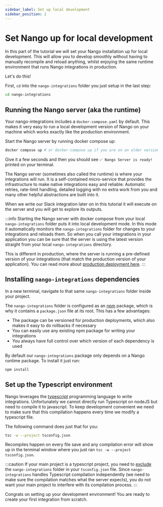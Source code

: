 ```yaml
---
sidebar_label: Set up local development
sidebar_position: 2
---
```


# Set Nango up for local development

In this part of the tutorial we will set your Nango installation up for local development. This will allow you to develop smoothly without having to manually recompile and reload anything, whilst enjoying the same runtime environment that runs Nango integrations in production.

Let's do this!

First, `cd` into the `nango-integrations` folder you just setup in the last step:
```bash
cd nango-integrations
```

## Running the Nango server (aka the runtime)

Your nango-integrations includes a `docker-compose.yaml` by default. This makes it very easy to run a local development version of Nango on your machine which works exactly like the production environment.

Start the Nango server by running docker compose up:
```bash
docker compose up # or docker-compose up if you are on an older version of docker
```

Give it a few seconds and then you should see `✅ Nango Server is ready!` printed on your terminal.

The Nango server (sometimes also called the runtime) is where your integrations will run. It is a self-contained micro-service that provides the infrastructure to make native integrations easy and reliable: Automatic retries, rate-limit handling, detailed logging with no extra work from you and many other helpful abstractions are built into it.

When we write our Slack integration later on in this tutorial it will execute on the server and you will get to explore its outputs.

:::info
Starting the Nango server with docker compose from your local `nango-integrations` folder puts it into local development mode. In this mode it automatically monitors the `nango-integrations` folder for changes to your integrations and reloads them. So when you call your integrations in your application you can be sure that the server is using the latest version straight from your local `nango-integrations` directory.

This is different in production, where the server is running a pre-defined version of your integrations (that match the production version of your application). You can read more about [production deployment here](deploy-nango.md).
:::

## Installing `nango-integrations` dependencies

In a new terminal, navigate to that same `nango-integrations` folder inside your project.

The `nango-integrations` folder is configured as an [npm](https://docs.npmjs.com/packages-and-modules) package, which is why it contains a `package.json` file at its root. This has a few advantages:
- The package can be versioned for production deployments, which also makes it easy to do rollbacks if necessary
- You can easily use any existing npm package for writing your integrations
- You always have full control over which version of each dependency is used

By default our `nango-integrations` package only depends on a Nango runtime package. To install it just run:
```bash
npm install
```

## Set up the Typescript environment
Nango leverages the [typescript](https://www.typescriptlang.org/) programming language to write integrations. Unfortunately we cannot directly run Typescript on nodeJS but need to compile it to javascript. To keep development convenient we need to make sure that this compilation happens every time we modify a typescript file. 

The following command does just that for you:
```bash
tsc -w --project tsconfig.json
```

Recompiles happen on every file save and any compilation error will show up in the terminal window where you just ran `tsc -w --project tsconfig.json`.

:::caution
If your main project is a typescript project, you need to [exclude](https://www.typescriptlang.org/tsconfig#exclude) the `nango-integrations` folder in your `tsconfig.json` file. Since `nango-integrations` handles Typescript compilation independently (we need to make sure the compilation matches what the server expects), you do not want your main project to interfere with its compilation process.
:::

Congrats on setting up your development environment! You are ready to create your first integration from scratch. 